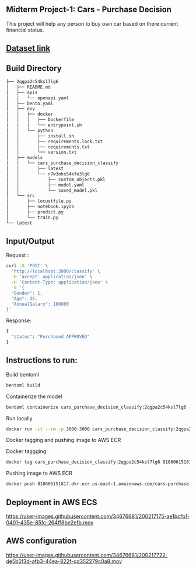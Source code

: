 ## Midterm Project-1: Cars - Purchase Decision

This project will help any person to buy own car based on there current financial status.

##  [Dataset link](https://www.kaggle.com/datasets/gabrielsantello/cars-purchase-decision-dataset)


## Build Directory

```sh
├── 2qgpa2c54ksl7lg6
│   ├── README.md
│   ├── apis
│   │   └── openapi.yaml
│   ├── bento.yaml
│   ├── env
│   │   ├── docker
│   │   │   ├── Dockerfile
│   │   │   └── entrypoint.sh
│   │   └── python
│   │       ├── install.sh
│   │       ├── requirements.lock.txt
│   │       ├── requirements.txt
│   │       └── version.txt
│   ├── models
│   │   └── cars_purchase_decision_classify
│   │       ├── latest
│   │       └── r7w3ohs54kfo3lg6
│   │           ├── custom_objects.pkl
│   │           ├── model.yaml
│   │           └── saved_model.pkl
│   └── src
│       ├── locustfile.py
│       ├── notebook.ipynb
│       ├── predict.py
│       └── train.py
└── latest
```

## Input/Output
Request :

```sh
curl -X 'POST' \
  'http://localhost:3000/classify' \
  -H 'accept: application/json' \
  -H 'Content-Type: application/json' \
  -d '{
  "Gender": 1,
  "Age": 35,
  "AnnualSalary": 100000
}'
```

Response:
```sh
{
  "status": "Purchased APPROVED"
}
```


## Instructions to run:

Build bentoml 
```sh
bentoml build
```

Containerize the model
```sh
bentoml containerize cars_purchase_decision_classify:2qgpa2c54ksl7lg6 --platform linux/amd64
```

Run locally
```sh
docker run -it --rm -p 3000:3000 cars_purchase_decision_classify:2qgpa2c54ksl7lg6
```

Docker tagging and pushing image to AWS ECR

Docker taggging
```sh
docker tag cars_purchase_decision_classify:2qgpa2c54ksl7lg6 818606151817.dkr.ecr.us-east-1.amazonaws.com/cars-purchase-decision-clasification:latest
```

Pushing image to AWS ECR
```sh
docker push 818606151817.dkr.ecr.us-east-1.amazonaws.com/cars-purchase-decision-clasification:latest
```

## Deployment in AWS ECS 

https://user-images.githubusercontent.com/34676681/200217175-ae1bcfb1-0401-435e-85fc-264ff8be2efb.mov


## AWS configuration 

https://user-images.githubusercontent.com/34676681/200217722-de5b5f3d-afb3-44ea-822f-cd352279c0a8.mov




